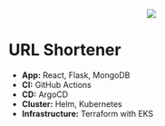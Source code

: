 <p align="center">
<img src="https://github.com/galg-gh/url-shortener/assets/91409344/8fcd6df7-9a38-4db3-bbe4-87d90036c1f3" />
</p>

# URL Shortener

- **App:** React, Flask, MongoDB
- **CI:** GitHub Actions
- **CD:** ArgoCD
- **Cluster:** Helm, Kubernetes
- **Infrastructure:** Terraform with EKS

